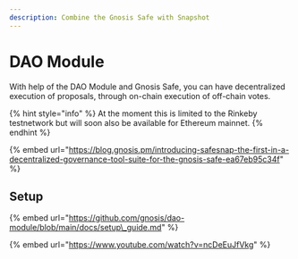 ```yaml
---
description: Combine the Gnosis Safe with Snapshot
---
```


# DAO Module

With help of the DAO Module and Gnosis Safe, you can have decentralized execution of  proposals, through on-chain execution of off-chain votes.

{% hint style="info" %}
At the moment this is limited to the Rinkeby testnetwork but will soon also be available for Ethereum mainnet.
{% endhint %}

{% embed url="https://blog.gnosis.pm/introducing-safesnap-the-first-in-a-decentralized-governance-tool-suite-for-the-gnosis-safe-ea67eb95c34f" %}

## Setup

{% embed url="https://github.com/gnosis/dao-module/blob/main/docs/setup\_guide.md" %}



{% embed url="https://www.youtube.com/watch?v=ncDeEuJfVkg" %}



